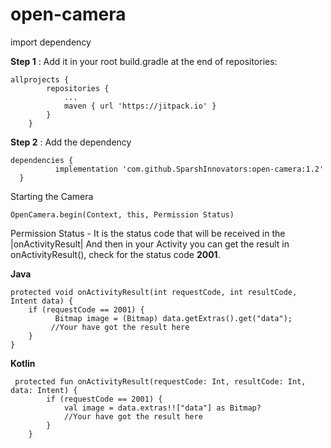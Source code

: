 # open-camera

import dependency

**Step 1** : Add it in your root build.gradle at the end of repositories:
```
allprojects {
		repositories {
			...
			maven { url 'https://jitpack.io' }
		}
	}
```
  
 **Step 2** : Add the dependency
  ```
  dependencies {
	        implementation 'com.github.SparshInnovators:open-camera:1.2'
	}
```

Starting the Camera

```
OpenCamera.begin(Context, this, Permission Status)
```
Permission Status - It is the status code that will be received in the |onActivityResult|
And then in your Activity you can get the result in onActivityResult(), check for the status code **2001**.

**Java**
```
protected void onActivityResult(int requestCode, int resultCode, Intent data) {
    if (requestCode == 2001) {
    	  Bitmap image = (Bitmap) data.getExtras().get("data");
         //Your have got the result here
    }
}
```
**Kotlin**

```
 protected fun onActivityResult(requestCode: Int, resultCode: Int, data: Intent) {
        if (requestCode == 2001) {
            val image = data.extras!!["data"] as Bitmap?
            //Your have got the result here
        }
    }
```
    
